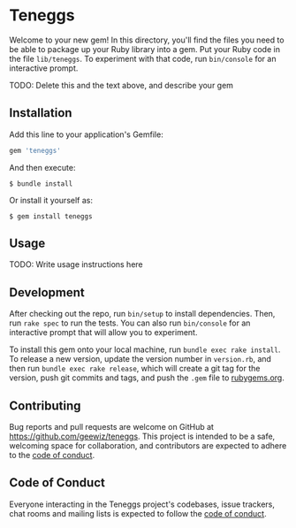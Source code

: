 # Teneggs

Welcome to your new gem! In this directory, you'll find the files you need to be able to package up your Ruby library into a gem. Put your Ruby code in the file `lib/teneggs`. To experiment with that code, run `bin/console` for an interactive prompt.

TODO: Delete this and the text above, and describe your gem

## Installation

Add this line to your application's Gemfile:

```ruby
gem 'teneggs'
```

And then execute:

    $ bundle install

Or install it yourself as:

    $ gem install teneggs

## Usage

TODO: Write usage instructions here

## Development

After checking out the repo, run `bin/setup` to install dependencies. Then, run `rake spec` to run the tests. You can also run `bin/console` for an interactive prompt that will allow you to experiment.

To install this gem onto your local machine, run `bundle exec rake install`. To release a new version, update the version number in `version.rb`, and then run `bundle exec rake release`, which will create a git tag for the version, push git commits and tags, and push the `.gem` file to [rubygems.org](https://rubygems.org).

## Contributing

Bug reports and pull requests are welcome on GitHub at https://github.com/geewiz/teneggs. This project is intended to be a safe, welcoming space for collaboration, and contributors are expected to adhere to the [code of conduct](https://github.com/geewiz/teneggs/blob/master/CODE_OF_CONDUCT.md).


## Code of Conduct

Everyone interacting in the Teneggs project's codebases, issue trackers, chat rooms and mailing lists is expected to follow the [code of conduct](https://github.com/geewiz/teneggs/blob/master/CODE_OF_CONDUCT.md).
